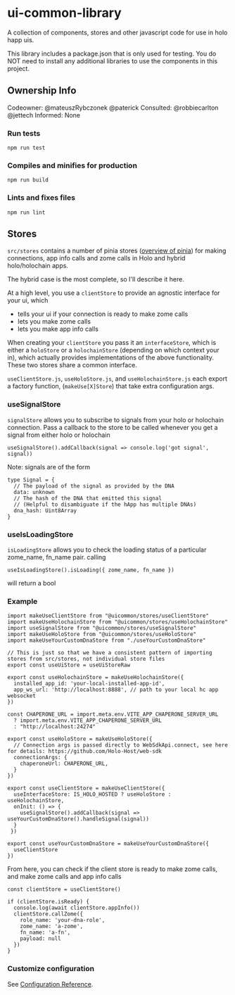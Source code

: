 # ui-common-library

A collection of components, stores and other javascript code for use in holo happ uis.

This library includes a package.json that is only used for testing. You do NOT need to install any additional libraries to use the components in this project.

## Ownership Info
Codeowner: @mateuszRybczonek @paterick
Consulted: @robbiecarlton @jettech
Informed: None


### Run tests
```
npm run test
```

### Compiles and minifies for production
```
npm run build
```

### Lints and fixes files
```
npm run lint
```

## Stores
`src/stores` contains a number of pinia stores ([overview of pinia](https://pinia.vuejs.org/getting-started.html)) for making connections, app info calls and zome calls in Holo and hybrid holo/holochain apps.

The hybrid case is the most complete, so I'll describe it here.

At a high level, you use a `clientStore` to provide an agnostic interface for your ui, which 
* tells your ui if your connection is ready to make zome calls
* lets you make zome calls
* lets you make app info calls

When creating your `clientStore` you pass it an `interfaceStore`, which is either a `holoStore` or a `holochainStore` (depending on which 
context your in), which actually provides implementations of the above functionality. These two stores share a common interface.

`useClientStore.js`, `useHoloStore.js`, and `useHolochainStore.js` each export a factory function, (`makeUse[X]Store`) that take extra configuration args.

### useSignalStore
`signalStore` allows you to subscribe to signals from your holo or holochain connection. Pass a callback to the store to be called whenever you get a signal from either holo or holochain
```
useSignalStore().addCallback(signal => console.log('got signal', signal))
```

Note: signals are of the form
```
type Signal = {
  // The payload of the signal as provided by the DNA
  data: unknown
  // The hash of the DNA that emitted this signal
  // (Helpful to disambiguate if the hApp has multiple DNAs)
  dna_hash: Uint8Array
}
```

### useIsLoadingStore
`isLoadingStore` allows you to check the loading status of a particular zome_name, fn_name pair. calling
```
useIsLoadingStore().isLoading({ zome_name, fn_name })
```
will return a bool

### Example

```
import makeUseClientStore from "@uicommon/stores/useClientStore"
import makeUseHolochainStore from "@uicommon/stores/useHolochainStore"
import useSignalStore from "@uicommon/stores/useSignalStore"
import makeUseHoloStore from "@uicommon/stores/useHoloStore"
import makeUseYourCustomDnaStore from "./useYourCustomDnaStore"

// This is just so that we have a consistent pattern of importing stores from src/stores, not individual store files
export const useUiStore = useUiStoreRaw

export const useHolochainStore = makeUseHolochainStore({
  installed_app_id: 'your-local-installed-app-id',
  app_ws_url: 'http://localhost:8888', // path to your local hc app websocket
})

const CHAPERONE_URL = import.meta.env.VITE_APP_CHAPERONE_SERVER_URL
  ? import.meta.env.VITE_APP_CHAPERONE_SERVER_URL
  : "http://localhost:24274"

export const useHoloStore = makeUseHoloStore({
  // Connection args is passed directly to WebSdkApi.connect, see here for details: https://github.com/Holo-Host/web-sdk
  connectionArgs: {
    chaperoneUrl: CHAPERONE_URL,
  }
})

export const useClientStore = makeUseClientStore({
  useInterfaceStore: IS_HOLO_HOSTED ? useHoloStore : useHolochainStore,
  onInit: () => {
    useSignalStore().addCallback(signal => useYourCustomDnaStore().handleSignal(signal))
  }
 })

export const useYourCustomDnaStore = makeUseYourCustomDnaStore({ 
  useClientStore
})

```

From here, you can check if the client store is ready to make zome calls, and make zome calls and app info calls
```
const clientStore = useClientStore()

if (clientStore.isReady) {
  console.log(await clientStore.appInfo()) 
  clientStore.callZome({
    role_name: 'your-dna-role',
    zome_name: 'a-zome',
    fn_name: 'a-fn',
    payload: null
  })
}
```





### Customize configuration
See [Configuration Reference](https://cli.vuejs.org/config/).
